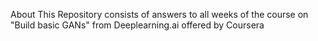 About
This Repository consists of answers to all weeks of the course on "Build basic GANs" from Deeplearning.ai offered by Coursera
